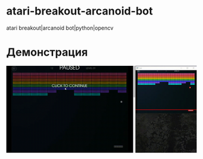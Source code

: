 # atari-breakout-arcanoid-bot
atari breakout|arcanoid bot|python|opencv

# Демонстрация

![til](https://github.com/6aTaPeI9/static-content/blob/main/atari_bot.gif)
